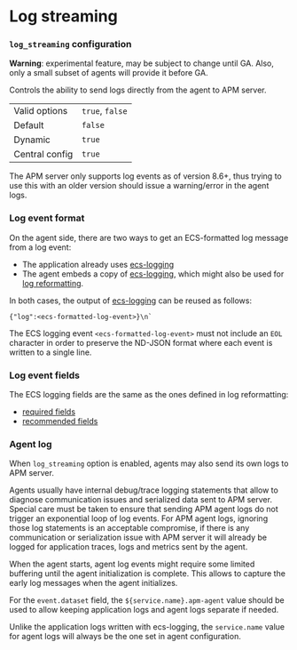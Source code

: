 # Log streaming

### `log_streaming` configuration

**Warning**: experimental feature, may be subject to change until GA. Also, only a small subset of agents will provide it before GA.

Controls the ability to send logs directly from the agent to APM server.

|                |                 |
|----------------|-----------------|
| Valid options  | `true`, `false` |
| Default        | `false`         |
| Dynamic        | `true`          |
| Central config | `true`          |

The APM server only supports log events as of version 8.6+, thus trying to use this with an older version should
issue a warning/error in the agent logs.

### Log event format

On the agent side, there are two ways to get an ECS-formatted log message from a log event:
- The application already uses [ecs-logging](https://github.com/elastic/ecs-logging)
- The agent embeds a copy of [ecs-logging](https://github.com/elastic/ecs-logging), which might also be used for [log reformatting](./log-reformatting.md).

In both cases, the output of [ecs-logging](https://github.com/elastic/ecs-logging) can be reused as follows:

```
{"log":<ecs-formatted-log-event>}\n`
```

The ECS logging event `<ecs-formatted-log-event>` must not include an `EOL` character in order to preserve the ND-JSON
format where each event is written to a single line.

### Log event fields

The ECS logging fields are the same as the ones defined in log reformatting:
- [required fields](./log-reformatting.md#required-fields)
- [recommended fields](./log-reformatting.md#recommended-fields)

### Agent log

When `log_streaming` option is enabled, agents may also send its own logs to APM server.

Agents usually have internal debug/trace logging statements that allow to diagnose communication issues and serialized data
sent to APM server. Special care must be taken to ensure that sending APM agent logs do not trigger an exponential loop
of log events. For APM agent logs, ignoring those log statements is an acceptable compromise, if there is any
communication or serialization issue with APM server it will already be logged for application traces, logs and metrics
sent by the agent.

When the agent starts, agent log events might require some limited buffering until the agent initialization is complete.
This allows to capture the early log messages when the agent initializes.

For the `event.dataset` field, the `${service.name}.apm-agent` value should be used to allow keeping application logs
and agent logs separate if needed.

Unlike the application logs written with ecs-logging, the `service.name` value for agent logs will always be the one
set in agent configuration.
